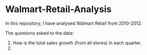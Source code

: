 # Walmart-Retail-Analysis

In this repository, I have analysed Walmart Retail from 2010-2012.

The questions asked to the data:

1. How is the total sales growth (from all stores) in each quarter.
2. 
